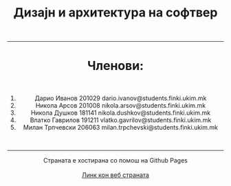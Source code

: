 <h1 align="center">Дизајн и архитектура на софтвер</h1><br>
<hr>
<div align="center">
<h1>Членови:</h1><br>
<ol>
<li>Дарио Иванов 201029 dario.ivanov@students.finki.ukim.mk</li>
<li>Никола Арсов 201008 nikola.arsov@students.finki.ukim.mk</li>
<li>Никола Душков 181141 nikola.dushkov@students.finki.ukim.mk</li>
<li>Влатко Гаврилов 191211 vlatko.gavrilov@students.finki.ukim.mk</li>
<li>Милан Трпчевски 206063 milan.trpchevski@students.finki.ukim.mk</li>
</ol><br>
<hr>
<div>Страната е хостирана со помош на Github Pages</div><br>
<a href="https://milantrpcevski.github.io/DIANS/%D0%94%D0%BE%D0%BC%D0%B0%D1%88%D0%BD%D0%B0-3/App/index.html">Линк кон веб страната</a>

</div>
